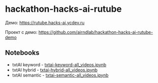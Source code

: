 # hackathon-hacks-ai-rutube

Демо: https://rutube.hacks-ai.ycdev.ru

Проект с демо: https://github.com/airndlab/hackathon-hacks-ai-rutube-demo

## Notebooks

- txtAI keyword -  [txtai-keyword-all_videos.ipynb](txtai-keyword-all_videos.ipynb)
- txtAI hybrid -  [txtai-hybrid-all_videos.ipynb](txtai-hybrid-all_videos.ipynb)
- txtAI semantic -  [txtai-semantic-all_videos.ipynb](txtai-semantic-all_videos.ipynb)

